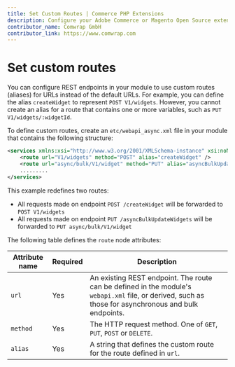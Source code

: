 ```yaml
---
title: Set Custom Routes | Commerce PHP Extensions
description: Configure your Adobe Commerce or Magento Open Source extension to use custom routes.
contributor_name: Comwrap GmbH
contributor_link: https://www.comwrap.com
---
```


# Set custom routes

You can configure REST endpoints in your module to use custom routes (aliases) for URLs instead of the default URLs. For example, you can define the alias `createWidget` to represent `POST V1/widgets`. However, you cannot create an alias for a route that contains one or more variables, such as `PUT V1/widgets/:widgetId`.

To define custom routes, create an `etc/webapi_async.xml` file in your module that contains the following structure:

```xml
<services xmlns:xsi="http://www.w3.org/2001/XMLSchema-instance" xsi:noNamespaceSchemaLocation="urn:magento:module:Magento_WebapiAsync:etc/webapi_async.xsd">
    <route url="V1/widgets" method="POST" alias="createWidget" />
    <route url="async/bulk/V1/widget" method="PUT" alias="asyncBulkUpdateWidgets"/>
    .........
</services>
```

This example redefines two routes:

*  All requests made on endpoint `POST /createWidget` will be forwarded to `POST V1/widgets`
*  All requests made on endpoint `PUT /asyncBulkUpdateWidgets` will be forwarded to `PUT async/bulk/V1/widget`

The following table defines the `route` node attributes:

Attribute name | Required | Description
--- | --- | ---
`url` | Yes | An existing REST endpoint. The route can be defined in the module's `webapi.xml` file, or derived, such as those for asynchronous and bulk endpoints.
`method` | Yes | The HTTP request method. One of `GET`, `PUT`, `POST` or `DELETE`.
`alias` | Yes | A string that defines the custom route for the route defined in `url`.
